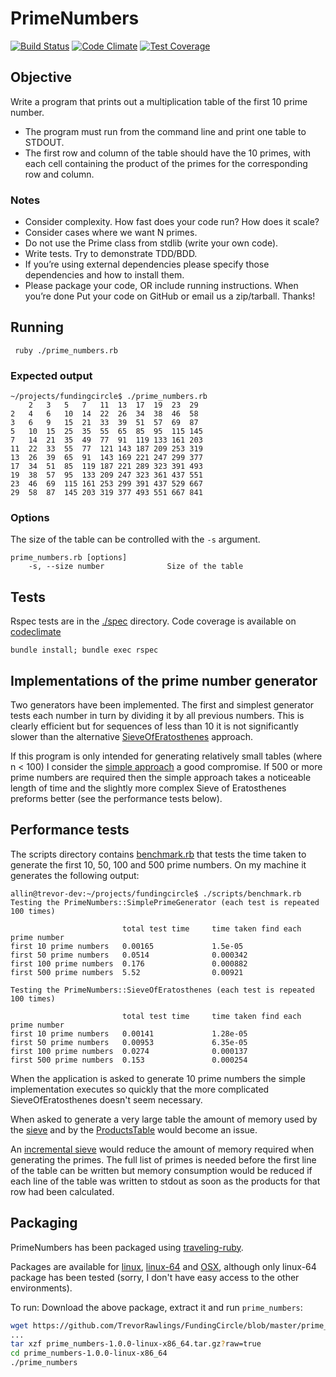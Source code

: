 # PrimeNumbers
[![Build Status](https://travis-ci.org/TrevorRawlings/FundingCircle.png)](https://travis-ci.org/TrevorRawlings/FundingCircle)
[![Code Climate](https://codeclimate.com/github/TrevorRawlings/FundingCircle/badges/gpa.svg)](https://codeclimate.com/github/TrevorRawlings/FundingCircle)
[![Test Coverage](https://codeclimate.com/github/TrevorRawlings/FundingCircle/badges/coverage.svg)](https://codeclimate.com/github/TrevorRawlings/FundingCircle/coverage)

## Objective

Write a program that prints out a multiplication table of the first 10 prime number.
* The program must run from the command line and print one table to STDOUT.
* The first row and column of the table should have the 10 primes, with each cell
containing the product of the primes for the corresponding row and column.

### Notes
* Consider complexity. How fast does your code run? How does it scale?
* Consider cases where we want N primes.
* Do not use the Prime class from stdlib (write your own code).
* Write tests. Try to demonstrate TDD/BDD.
* If you’re using external dependencies please specify those dependencies and how to
install them.
* Please package your code, OR include running instructions.
When you’re done
Put your code on GitHub or email us a zip/tarball.
Thanks!


## Running
```
 ruby ./prime_numbers.rb
```

### Expected output
```
~/projects/fundingcircle$ ./prime_numbers.rb
    2   3   5   7   11  13  17  19  23  29
2   4   6   10  14  22  26  34  38  46  58
3   6   9   15  21  33  39  51  57  69  87
5   10  15  25  35  55  65  85  95  115 145
7   14  21  35  49  77  91  119 133 161 203
11  22  33  55  77  121 143 187 209 253 319
13  26  39  65  91  143 169 221 247 299 377
17  34  51  85  119 187 221 289 323 391 493
19  38  57  95  133 209 247 323 361 437 551
23  46  69  115 161 253 299 391 437 529 667
29  58  87  145 203 319 377 493 551 667 841
```

### Options
The size of the table can be controlled with the `-s` argument. 

```
prime_numbers.rb [options]
    -s, --size number              Size of the table
```

## Tests
Rspec tests are in the [./spec](https://github.com/TrevorRawlings/FundingCircle/tree/master/spec)
directory. Code coverage is available on [codeclimate](https://codeclimate.com/github/TrevorRawlings/FundingCircle/coverage)
```
bundle install; bundle exec rspec
```

## Implementations of the prime number generator
Two generators have been implemented. The first and simplest generator 
tests each number in turn by dividing it by all previous numbers. This 
is clearly efficient but for sequences of less than 10 it is 
not significantly slower than the alternative [SieveOfEratosthenes](https://github.com/TrevorRawlings/FundingCircle/blob/master/lib/generators/sieve_of_eratosthenes.rb)
approach.

If this program is only intended for generating relatively small tables 
(where n < 100) I consider the [simple approach](https://github.com/TrevorRawlings/FundingCircle/blob/master/lib/generators/simple_prime_generator.rb) 
a good compromise. If 500 or more prime numbers are required then the 
simple approach takes a noticeable length of time and the 
slightly more complex Sieve of Eratosthenes preforms better 
(see the performance tests below).

## Performance tests
The scripts directory contains [benchmark.rb](https://github.com/TrevorRawlings/FundingCircle/blob/master/scripts/benchmark.rb)
that tests the time taken to generate the first 10, 50, 100 and 500 prime
 numbers. On my machine it generates the following output:
```
allin@trevor-dev:~/projects/fundingcircle$ ./scripts/benchmark.rb
Testing the PrimeNumbers::SimplePrimeGenerator (each test is repeated 100 times)

                         total test time     time taken find each prime number
first 10 prime numbers   0.00165             1.5e-05
first 50 prime numbers   0.0514              0.000342
first 100 prime numbers  0.176               0.000882
first 500 prime numbers  5.52                0.00921

Testing the PrimeNumbers::SieveOfEratosthenes (each test is repeated 100 times)

                         total test time     time taken find each prime number
first 10 prime numbers   0.00141             1.28e-05
first 50 prime numbers   0.00953             6.35e-05
first 100 prime numbers  0.0274              0.000137
first 500 prime numbers  0.153               0.000254
```

When the application is asked to generate 10 prime numbers the simple 
implementation executes so quickly that the more complicated 
SieveOfEratosthenes doesn't seem necessary.

When asked to generate a very large table the amount of memory used by the 
[sieve](https://github.com/TrevorRawlings/FundingCircle/blob/master/lib/generators/sieve_of_eratosthenes.rb#L35)
and by the [ProductsTable](https://github.com/TrevorRawlings/FundingCircle/blob/master/lib/products_table.rb#L12-L14)
would become an issue. 
 
An [incremental sieve](https://en.wikipedia.org/wiki/Sieve_of_Eratosthenes#Incremental_sieve)
would reduce the amount of memory required when generating the primes. 
The full list of primes is needed before the first line of the table can 
be written but memory consumption would be reduced if each line of the
table was written to stdout as soon as the products for that row had 
been calculated.  

## Packaging
PrimeNumbers has been packaged using [traveling-ruby](http://phusion.github.io/traveling-ruby/).

Packages are available for [linux](https://github.com/TrevorRawlings/FundingCircle/blob/master/prime_numbers-1.0.0-linux-x86.tar.gz?raw=true),
[linux-64](https://github.com/TrevorRawlings/FundingCircle/blob/master/prime_numbers-1.0.0-linux-x86_64.tar.gz?raw=true) 
and [OSX](https://github.com/TrevorRawlings/FundingCircle/blob/master/prime_numbers-1.0.0-osx.tar.gz?raw=true), 
although only linux-64 package has been tested (sorry, I don't have easy 
access to the other environments).
 
To run: Download the above package, extract it and run `prime_numbers`:
```bash
wget https://github.com/TrevorRawlings/FundingCircle/blob/master/prime_numbers-1.0.0-linux-x86_64.tar.gz?raw=true
...
tar xzf prime_numbers-1.0.0-linux-x86_64.tar.gz?raw=true
cd prime_numbers-1.0.0-linux-x86_64
./prime_numbers
```
